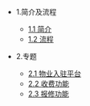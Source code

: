 
* 1.简介及流程

  * [1.1 简介](index.md)
  * [1.2 流程](flow.md)

* 2.专题

  * [2.1 物业入驻平台](propertyEnter.md)
  * [2.2 收费功能](fee.md)
  * [2.3 报修功能](repair.md)